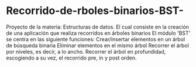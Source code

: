 # Recorrido-de-rboles-binarios-BST-
Proyecto de la materia: Estructuras de datos. El cual consiste en la creación de una aplicación que realiza recorridos en árboles binarios
El módulo 'BST' se centra en las siguiente funciones:
Crear/insertar elementos en un árbol de búsqueda binaria
Eliminar elementos en el mismo árbol
Recorrer el árbol por niveles, es decir, a lo ancho.
Recorrer el árbol en profundidad, escogiendo a su vez, el recorrido pre, in y post orden.
